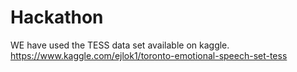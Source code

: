 # Hackathon
WE have used the TESS data set available on kaggle.
https://www.kaggle.com/ejlok1/toronto-emotional-speech-set-tess
